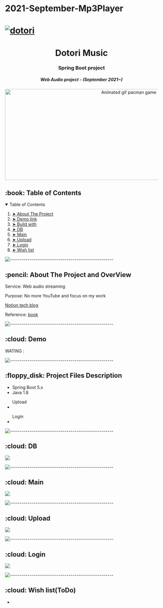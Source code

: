 # 2021-September-Mp3Player
# [![dotori](https://user-images.githubusercontent.com/72185011/133431479-878f1d0f-d1bc-404a-b0f0-c9d1ff93253c.png)](https://www.youtube.com/watch?v=Tt3UGV4Hz9I)
<h1 align="center"> Dotori Music </h1> 
<h3 align="center"> Spring Boot project </h3>
<h5 align="center"> Web Audio project - (September 2021~) </h5>

<p align="center"> 
  <img src="https://user-images.githubusercontent.com/72185011/133432288-860ef0e4-0e5d-4b6d-89b4-40f0cd60bdde.gif" alt="Animated gif pacman game" height="300px" width="800">
</p>


<!-- TABLE OF CONTENTS -->
<h2 id="table-of-contents"> :book: Table of Contents</h2>

<details open="open">
  <summary>Table of Contents</summary>
  <ol>
    <li><a href="#about-the-project"> ➤ About The Project</a></li>
    <li><a href="#demo"> ➤ Demo link</a></li>
    <li><a href="#buildwith"> ➤ Build with</a></li>
    <li><a href="#db"> ➤ DB </a></li>
    <li><a href="#main"> ➤ Main </a></li>
    <li><a href="#upload"> ➤ Upload </a></li>
    <li><a href="#login"> ➤ Login </a></li>
    <li><a href="#Wishlist"> ➤ Wish list </a></li>
  </ol>
</details>

![-----------------------------------------------------](https://raw.githubusercontent.com/andreasbm/readme/master/assets/lines/rainbow.png)

<!-- ABOUT THE PROJECT -->
<h2 id="about-the-project"> :pencil: About The Project and OverView</h2>

<p align="justify"> 
  Service: Web audio streaming<br/>
  
  Purpose: No more YouTube and focus on my work<br/>
  
  <a href="https://exultant-hub-53c.notion.site/46f6dbd8fda74ee78393175573cd1022"> Notion tech blog<br/><a/>
    
  Reference: <a href="http://www.kyobobook.co.kr/product/detailViewKor.laf?ejkGb=KOR&mallGb=KOR&barcode=9788965402602"> book </a>
</p>

![-----------------------------------------------------](https://raw.githubusercontent.com/andreasbm/readme/master/assets/lines/rainbow.png)

<!-- DEMO -->
<h2 id="demo"> :cloud: Demo</h2>
WATING : 

![-----------------------------------------------------](https://raw.githubusercontent.com/andreasbm/readme/master/assets/lines/rainbow.png)
<!-- PROJECT FILES DESCRIPTION -->
<h2 id="buildwith"> :floppy_disk: Project Files Description</h2>

- Spring Boot 5.x
- Java 1.8

<ul>
  Upload
  <li></li>
</ul>
  
<ul>  
  Login
  <li></li>

</ul>

![-----------------------------------------------------](https://raw.githubusercontent.com/andreasbm/readme/master/assets/lines/rainbow.png)
<!-- DEMO -->
<h2 id="db"> :cloud: DB</h2>

![](https://user-images.githubusercontent.com/72185011/133433765-c4fb94f6-1e73-4420-8c91-931697d65c50.jpg)

![-----------------------------------------------------](https://raw.githubusercontent.com/andreasbm/readme/master/assets/lines/rainbow.png)

<!-- DEMO -->
<h2 id="main"> :cloud: Main</h2>

![](https://user-images.githubusercontent.com/72185011/133433765-c4fb94f6-1e73-4420-8c91-931697d65c50.jpg)

![-----------------------------------------------------](https://raw.githubusercontent.com/andreasbm/readme/master/assets/lines/rainbow.png)

<h2 id="upload"> :cloud: Upload</h2>

![](https://user-images.githubusercontent.com/72185011/133433765-c4fb94f6-1e73-4420-8c91-931697d65c50.jpg)

![-----------------------------------------------------](https://raw.githubusercontent.com/andreasbm/readme/master/assets/lines/rainbow.png)

<!-- DEMO -->
<h2 id="login"> :cloud: Login</h2>

![](https://user-images.githubusercontent.com/72185011/133433765-c4fb94f6-1e73-4420-8c91-931697d65c50.jpg)

![-----------------------------------------------------](https://raw.githubusercontent.com/andreasbm/readme/master/assets/lines/rainbow.png)

<h2 id="Wishlist"> :cloud: Wish list(ToDo)</h2>
<ul>
  <li></li>
</ul>
